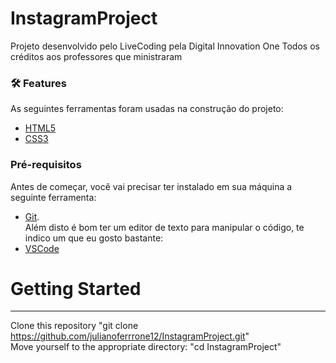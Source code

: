 # InstagramProject
Projeto desenvolvido pelo LiveCoding pela Digital Innovation One
Todos os créditos aos professores que ministraram


### 🛠 Features

As seguintes ferramentas foram usadas na construção do projeto:

- [HTML5](https://developer.mozilla.org/pt-BR/docs/Web/Guide/HTML/HTML5)
- [CSS3](https://developer.mozilla.org/pt-BR/docs/Web/CSS)

### Pré-requisitos

Antes de começar, você vai precisar ter instalado em sua máquina a seguinte ferramenta:<br />
- [Git](https://git-scm.com). <br />
Além disto é bom ter um editor de texto para manipular o código, te indico um que eu gosto bastante:<br />
- [VSCode](https://code.visualstudio.com/)

# Getting Started
-----------------------------------
Clone this repository "git clone https://github.com/julianoferrrone12/InstagramProject.git" <br />
Move yourself to the appropriate directory: "cd InstagramProject"
